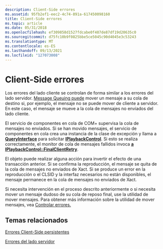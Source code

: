 ```yaml
---
description: Client-Side errores
ms.assetid: 95fb2ef1-eec2-4c74-891a-617450098160
title: Client-Side errores
ms.topic: article
ms.date: 05/31/2018
ms.openlocfilehash: ef309858d1527fdcabe0f487de87df19d20635c0
ms.sourcegitcommit: d75fc10b9f0825bbe5ce5045c90d4045e3c53243
ms.translationtype: MT
ms.contentlocale: es-ES
ms.lasthandoff: 09/13/2021
ms.locfileid: "127073008"
---
```

# <a name="client-side-errors"></a>Client-Side errores

Los errores del lado cliente se controlan de forma similar a los errores del lado servidor. [Message Queuing puede](/previous-versions/windows/desktop/legacy/ms711472(v=vs.85)) mover un mensaje a su cola de destino si, por ejemplo, el mensaje no se puede mover de cliente a servidor. En este caso, el mensaje se mueve a la cola de mensajes no enviados del lado cliente.

El servicio de componentes en cola de COM+ supervisa la cola de mensajes no enviados. Si se han movido mensajes, el servicio de componentes en cola crea una instancia de la clase de excepción y llama a [**QueryInterface**](/windows/desktop/api/unknwn/nf-unknwn-iunknown-queryinterface(q)) para solicitar [**IPlaybackControl**](/windows/desktop/api/ComSvcs/nn-comsvcs-iplaybackcontrol). Si esto se realiza correctamente, el monitor de cola de mensajes fallidos invoca [**a IPlaybackControl::FinalClientRetry**](/windows/desktop/api/ComSvcs/nf-comsvcs-iplaybackcontrol-finalclientretry).

El objeto puede realizar alguna acción para invertir el efecto de una transacción anterior. Si se confirma la reproducción, el mensaje se quita de la cola de mensajes no enviados de Xact. Si se produce un error en la reproducción o el CLSID y la interfaz necesarios no están disponibles, el mensaje permanece en la cola de mensajes no enviados de Xact.

Si necesita intervención en el proceso descrito anteriormente o si necesita mover un mensaje dudoso de su cola de reposo final, use la utilidad de mover mensajes. Para obtener más información sobre la utilidad de mover mensajes, vea [Controlar errores.](handling-errors-in-queued-components.md)

## <a name="related-topics"></a>Temas relacionados

<dl> <dt>

[Errores Client-Side persistentes](persistent-client-side-failures.md)
</dt> <dt>

[Errores del lado servidor](server-side-errors.md)
</dt> </dl>

 

 
